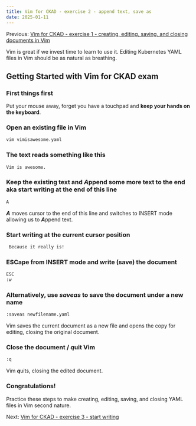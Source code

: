 ```yaml
---
title: Vim for CKAD - exercise 2 - append text, save as
date: 2025-01-11
---
```

Previous: [Vim for CKAD - exercise 1 - creating, editing, saving, and closing documents in Vim](https://miroberes.github.io/CKAD-Exam-Tips/CKAD-Exam-Tips-vim-exercises/CKAD-Exam-Tips-vim-exercises-001.html)

Vim is great if we invest time to learn to use it. Editing Kubernetes YAML files in Vim should be as natural as breathing.

## Getting Started with Vim for CKAD exam

### First things first
Put your mouse away, forget you have a touchpad and **keep your hands on the keyboard**.

### Open an existing file in Vim
```bash
vim vimisawesome.yaml
```

### The text reads something like this
```bash
Vim is awesome.
```

### Keep the existing text and ***A***ppend some more text to the end aka start writing at the end of this line
```bash
A
```
***A*** moves cursor to the end of this line and switches to INSERT mode allowing us to ***A***ppend text.

### Start writing at the current cursor position
```bash
 Because it really is!
```
### ESCape from INSERT mode and ***w***rite (save) the document
```bash
ESC
:w
```

### Alternatively, use ***saveas*** to save the document under a new name
```bash
:saveas newfilename.yaml
```
Vim saves the current document as a new file and opens the copy for editing, closing the original document.

### Close the document / ***q***uit Vim
```bash
:q
```
Vim ***q***uits, closing the edited document.

### Congratulations!
Practice these steps to make creating, editing, saving, and closing YAML files in Vim second nature.

Next: [Vim for CKAD - exercise 3 - start writing](https://miroberes.github.io/CKAD-Exam-Tips/CKAD-Exam-Tips-vim-exercises/CKAD-Exam-Tips-vim-exercises-003-start-writing.html)